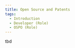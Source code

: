 ```yaml
---
title: Open Source and Patents
tags: 
  - Introduction
  - Developer (Role)
  - OSPO (Role)
---
```


tbd